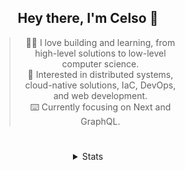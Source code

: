 <div align="center">

## Hey there, I'm Celso 🙂

<div style="max-width: 300px; ">

> 🧙‍♂️ I love building and learning, from high-level solutions to low-level computer science.<br>
> 🦉 Interested in distributed systems, cloud-native solutions, IaC, DevOps, and web development.<br>
> ⌨️ Currently focusing on Next and GraphQL.<br>

</div>

#

<details align="center">
<summary>Stats</summary>

<cr/>

<p style="text-align: center;">
<!--START_SECTION:waka-->

```txt
From: 21 December 2023 - To: 20 January 2024

Markdown     33 hrs 7 mins   ██████████░░░░░░░░░░░░░░░   39.42 %
TypeScript   29 hrs 56 mins  █████████░░░░░░░░░░░░░░░░   35.62 %
JavaScript   5 hrs 30 mins   █▓░░░░░░░░░░░░░░░░░░░░░░░   06.56 %
JSON         3 hrs 6 mins    █░░░░░░░░░░░░░░░░░░░░░░░░   03.70 %
YAML         2 hrs 20 mins   ▓░░░░░░░░░░░░░░░░░░░░░░░░   02.78 %
```

<!--END_SECTION:waka-->
</p>
  
<!-- <div> -->
<!---->
<!-- <img src="http://github-readme-stats.vercel.app/api/top-langs/?username=celsobenedetti&layout=compact&custom_title=Languages&include_all_commits=true&count_private=true&langs_count=6&theme=transparent&bg_color=00000000" height="180em"/> -->
<!-- <img src="https://streak-stats.demolab.com?user=celsobenedetti&theme=transparent" height="180rem"/> -->
<!---->
<!-- </div> -->
<!---->
<!-- # -->
<!---->
<!-- <a href="https://wakatime.com/@8a52c0fd-ec78-403a-81d0-07c674c564b3" title="Time coded since Jan 17 2022"> -->
<!-- <img src="https://wakatime.com/badge/user/8a52c0fd-ec78-403a-81d0-07c674c564b3.svg" alt="Wakatime 2022" title="Time coded since Jan 17 2022" /> -->
<!-- </a> -->

</details>

</div>
